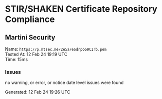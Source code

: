 # STIR/SHAKEN Certificate Repository Compliance

## Martini Security

Name: `https://p.mtsec.me/2e5a/e6drpoo9C1rb.pem`\
Tested At: 12 Feb 24 19:19 UTC\
Time: 15ms

### Issues

no warning, or error, or notice date level issues were found

Generated: 12 Feb 24 19:26 UTC